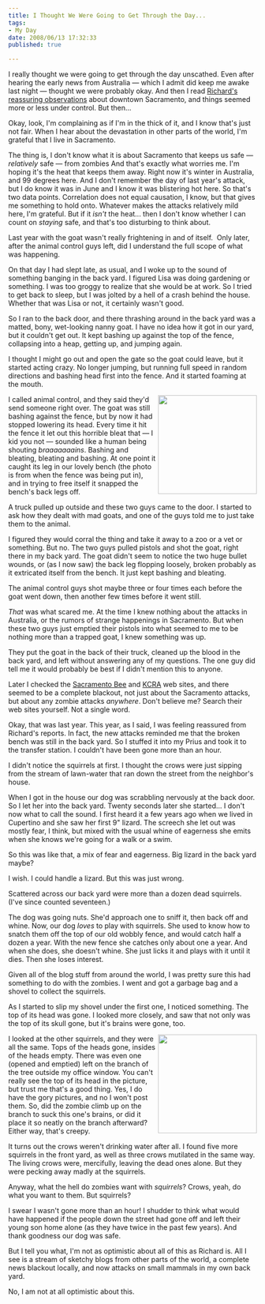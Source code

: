 ```yaml
--- 
title: I Thought We Were Going to Get Through the Day...
tags:
- My Day
date: 2008/06/13 17:32:33
published: true

---
```


I really thought we were going to get through the day unscathed.
Even after hearing the early news from Australia
&#8212;
which I admit did keep me awake last night
&#8212;
thought we were probably okay.
And then I read
[Richard's reassuring observations](http://www.underpope.com/blogonomicon/2008/06/13/the-zombie-menace-in-sacramento/)
about downtown Sacramento,
and things seemed more or less under control.
But then...

Okay, look, I'm complaining as if I'm in the thick of it,
and I know that's just not fair.
When I hear about the devastation in other parts of the world, I'm grateful that I live in Sacramento.

The thing is, I don't know what it is about Sacramento that keeps us safe
&#8212;
_relatively_ safe
&#8212;
from zombies
And that's exactly what worries me.
I'm hoping it's the heat that keeps them away.
Right now it's winter in Australia, and 99 degrees here.
And I don't remember the day of last year's attack,
but I do know it was in June and I know it was blistering hot here.
So that's two data points.
Correlation does not equal causation, I know,
but that gives me something to hold onto.
Whatever makes the attacks relatively mild here, I'm grateful.
But if it _isn't_ the heat...
then I don't know whether I can count on _staying_ safe,
and that's too disturbing to think about.

Last year with the goat wasn't really frightening in and of itself. 
Only later, after the animal control guys left,
did I understand the full scope of what was happening.

On that day I had slept late, as usual,
and I woke up to the sound of something banging in the back yard.
I figured Lisa was doing gardening or something.
I was too groggy to realize that she would be at work.
So I tried to get back to sleep,
but I was jolted by a hell of a crash behind the house.
Whether that was Lisa or not, it certainly wasn't good.

So I ran to the back door,
and there thrashing around in the back yard was a matted,
bony, wet-looking nanny goat.
I have no idea how it got in our yard, but it couldn't get out.
It kept bashing up against the top of the fence,
collapsing into a heap,
getting up,
and jumping again.

I thought I might go out and open the gate so the goat could leave,
but it started acting crazy.
No longer jumping,
but running full speed in random directions and bashing head first into the fence.
And it started foaming at the mouth.

[<img src="/photos/unscathed/bench.jpg" align="right" width="200" />](/photos/unscathed/bench.jpg)
I called animal control,
and they said they'd send someone right over.
The goat was still bashing against the fence,
but by now it had stopped lowering its head.
Every time it hit the fence it let out this horrible bleat that
&#8212;
I kid you not
&#8212;
sounded like a human being shouting _braaaaaaains_.
Bashing and bleating, bleating and bashing.
At one point it caught its leg in our lovely bench
(the photo is from when the fence was being put in),
and in trying to free itself it snapped the bench's back legs off.

A truck pulled up outside and these two guys came to the door.
I started to ask how they dealt with mad goats,
and one of the guys told me to just take them to the animal.

I figured they would corral the thing and take it away to a zoo or a vet or something.
But no.
The two guys pulled pistols and shot the goat,
right there in my back yard.
The goat didn't seem to notice the two huge bullet wounds,
or (as I now saw) the back leg flopping loosely,
broken probably as it extricated itself from the bench.
It just kept bashing and bleating.

The animal control guys shot maybe three or four times each before the goat went down,
then another few times before it went still.

_That_ was what scared me.
At the time I knew nothing about the attacks in Australia,
or the rumors of strange happenings in Sacramento.
But when these two guys just emptied their pistols
into what seemed to me to be nothing more than a trapped goat,
I knew something was up.

They put the goat in the back of their truck,
cleaned up the blood in the back yard, and left without answering any of my questions.
The one guy did tell me it would probably be best if I didn't mention this to anyone.

Later I checked the [Sacramento Bee](http://www.sacbee.com/)
and [KCRA](http://www.kcra.com/index.html)
web sites,
and there seemed to be a complete blackout,
not just about the Sacramento attacks,
but about any zombie attacks _anywhere_.
Don't believe me?
Search their web sites yourself.
Not a single word.

Okay, that was last year.
This year, as I said, I was feeling reassured from Richard's reports.
In fact,
the new attacks reminded me that the broken bench was still in the back yard.
So I stuffed it into my Prius and took it to the transfer station.
I couldn't have been gone more than an hour.

I didn't notice the squirrels at first.
I thought the crows were just sipping from the stream of lawn-water
that ran down the street from the neighbor's house.

When I got in the house our dog was scrabbling nervously at the back door.
So I let her into the back yard.
Twenty seconds later she started...
I don't now what to call the sound.
I first heard it a few years ago when we lived in Cupertino
and she saw her first 9" lizard.
The screech she let out was mostly fear,
I think,
but mixed with the usual whine of eagerness she emits
when she knows we're going for a walk or a swim.

So this was like that,
a mix of fear and eagerness.
Big lizard in the back yard maybe?

I wish.
I could handle a lizard.
But this was just wrong.

Scattered across our back yard were more than a dozen dead squirrels.
(I've since counted seventeen.)

The dog was going nuts.
She'd approach one to sniff it, then back off and whine.
Now, our dog _loves_ to play with squirrels.
She used to know how to snatch them off the top of our old wobbly fence,
and would catch half a dozen a year.
With the new fence she catches only about one a year.
And when she does, she doesn't whine.
She just licks it and plays with it until it dies.
Then she loses interest.

Given all of the blog stuff from around the world,
I was pretty sure this had something to do with the zombies.
I went and got a garbage bag and a shovel to collect the squirrels.

As I started to slip my shovel under the first one,
I noticed something.
The top of its head was gone.
I looked more closely,
and saw that not only was the top of its skull gone,
but it's brains were gone, too.


[<img src="/photos/unscathed/squirrel.jpg" align="right" width="200" />](/photos/unscathed/squirrel.jpg)
I looked at the other squirrels, and they were all the same.
Tops of the heads gone, insides of the heads empty.
There was even one
(opened and emptied)
left on the branch of the tree outside my office window.
You can't really see the top of its head in the picture,
but trust me that's a good thing.
Yes,
I do have the gory pictures, and no I won't post them.
So,
did the zombie climb up on the branch to suck this one's brains,
or did it place it so neatly on the branch afterward?
Either way, that's creepy.

It turns out the crows weren't drinking water after all.
I found five more squirrels in the front yard,
as well as three crows mutilated in the same way.
The living crows were, mercifully, leaving the dead ones alone.
But they were pecking away madly at the squirrels.

Anyway, what the hell do zombies want with _squirrels_?
Crows, yeah, do what you want to them.
But squirrels?

I swear I wasn't gone more than an hour!
I shudder to think what would have happened
if the people down the street had gone off and left their young son home alone
(as they have twice in the past few years).
And thank goodness our dog was safe.

But I tell you what, I'm not as optimistic about all of this as Richard is.
All I see is a stream of sketchy blogs from other parts of the world,
a complete news blackout locally, and now attacks on small mammals in my own back yard.

No, I am not at all optimistic about this.
